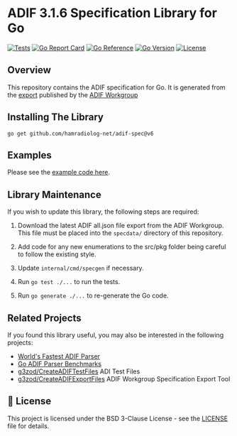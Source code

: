 # ADIF 3.1.6 Specification Library for Go

[![Tests](https://github.com/hamradiolog-net/adif-spec/actions/workflows/test.yml/badge.svg)](https://github.com/hamradiolog-net/adif-spec/actions/workflows/test.yml)
[![Go Report Card](https://goreportcard.com/badge/github.com/hamradiolog-net/adif-spec)](https://goreportcard.com/report/github.com/hamradiolog-net/adif-spec)
[![Go Reference](https://pkg.go.dev/badge/github.com/hamradiolog-net/adif-spec.svg)](https://pkg.go.dev/github.com/hamradiolog-net/adif-spec)
[![Go Version](https://img.shields.io/github/go-mod/go-version/hamradiolog-net/adif-spec)](https://github.com/hamradiolog-net/adif-spec/blob/main/go.mod)
[![License](https://img.shields.io/github/license/hamradiolog-net/adif-spec)](https://github.com/hamradiolog-net/adif-spec/blob/main/LICENSE)

## Overview

This repository contains the ADIF specification for Go.
It is generated from the [export](https://adif.org.uk/proposed/316/ADIF_316_resources_2025_08_27.zip) published by the [ADIF Workgroup](https://www.adif.org/)

## Installing The Library

`go get github.com/hamradiolog-net/adif-spec@v6`

## Examples

Please see the [example code here](example_test.go).

## Library Maintenance

If you wish to update this library, the following steps are required:

1. Download the latest ADIF all.json file export from the ADIF Workgroup. This file must be placed into the `specdata/` directory of this repository.

2. Add code for any new enumerations to the src/pkg folder being careful to follow the existing style.

3. Update `internal/cmd/specgen` if necessary.

4. Run `go test ./...` to run the tests.

5. Run `go generate ./...` to re-generate the Go code.

## Related Projects

If you found this library useful, you may also be interested in the following projects:

- [World's Fastest ADIF Parser](https://github.com/hamradiolog-net/adif)
- [Go ADIF Parser Benchmarks](https://github.com/hamradiolog-net/adif-benchmark)
- [g3zod/CreateADIFTestFiles](https://github.com/g3zod/CreateADIFTestFiles) ADI Test Files
- [g3zod/CreateADIFExportFiles](https://github.com/g3zod/CreateADIFExportFiles) ADIF Workgroup Specification Export Tool

## 📝 License

This project is licensed under the BSD 3-Clause License - see the [LICENSE](LICENSE) file for details.
